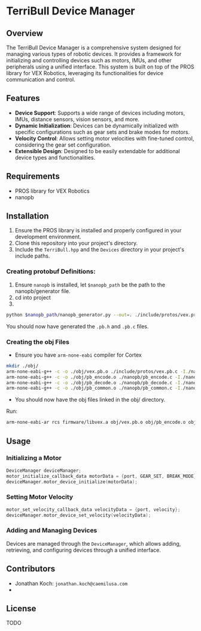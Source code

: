 # TerriBull Device Manager

## Overview
The TerriBull Device Manager is a comprehensive system designed for managing various types of robotic devices. It provides a framework for initializing and controlling devices such as motors, IMUs, and other peripherals using a unified interface. This system is built on top of the PROS library for VEX Robotics, leveraging its functionalities for device communication and control.

## Features
- **Device Support**: Supports a wide range of devices including motors, IMUs, distance sensors, vision sensors, and more.
- **Dynamic Initialization**: Devices can be dynamically initialized with specific configurations such as gear sets and brake modes for motors.
- **Velocity Control**: Allows setting motor velocities with fine-tuned control, considering the gear set configuration.
- **Extensible Design**: Designed to be easily extendable for additional device types and functionalities.

## Requirements
- PROS library for VEX Robotics
- nanopb

## Installation
1. Ensure the PROS library is installed and properly configured in your development environment.
2. Clone this repository into your project's directory.
3. Include the `TerriBull.hpp` and the `Devices` directory in your project's include paths.

### Creating protobuf Definitions:
1. Ensure `nanopb` is installed, let `$nanopb_path` be the path to the nanopb/generator file.
2. cd into project
3. 
```bash
python $nanopb_path/nanopb_generator.py --out=. ./include/protos/vex.proto
```

You should now have generated the `.pb.h` and `.pb.c` files.

### Creating the obj Files
- Ensure you have `arm-none-eabi` compiler for Cortex

```bash
mkdir ./obj/
arm-none-eabi-g++ -c -o ./obj/vex.pb.o ./include/protos/vex.pb.c -I./nanopb/ -I. 
arm-none-eabi-g++ -c -o ./obj/pb_encode.o ./nanopb/pb_encode.c -I./nanopb/ -I. 
arm-none-eabi-g++ -c -o ./obj/pb_decode.o ./nanopb/pb_decode.c -I./nanopb/ -I. 
arm-none-eabi-g++ -c -o ./obj/pb_common.o ./nanopb/pb_common.c -I./nanopb/ -I.
```
- You should now have the obj files linked in the obj/ directory.

Run:

```bash
arm-none-eabi-ar rcs firmware/libvex.a obj/vex.pb.o obj/pb_encode.o obj/pb_decode.o obj/pb_common.o
```

## Usage

### Initializing a Motor
```cpp
DeviceManager deviceManager;
motor_initialize_callback_data motorData = {port, GEAR_SET, BREAK_MODE};
deviceManager.motor_device_initialize(motorData);
```

### Setting Motor Velocity
```cpp
motor_set_velocity_callback_data velocityData = {port, velocity};
deviceManager.motor_device_set_velocity(velocityData);
```

### Adding and Managing Devices
Devices are managed through the `DeviceManager`, which allows adding, retrieving, and configuring devices through a unified interface.

## Contributors
- Jonathan Koch: `jonathan.koch@caemilusa.com`
- 

## License
TODO